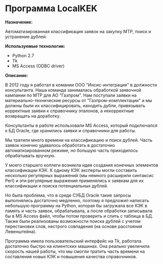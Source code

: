 # Программа LocalKEK

**Назначение:**

Автоматизированная классификация заявок на закупку МТР, поиск и устранение дублей. 

**Используемые технологии:**

* Python 2.7
* Tk
* MS Access (ODBC driver)

**Описание:**

В 2012 году я работал в комании ООО "Инсис-интеграция" в должности консультанта. Наша команда занималась обработкой заявочной кампании по МТР для АО "Газпром". Нам поступали заявки на материально-технические ресурсы от "Газпром-комплектации" и мы должны были их классифицировать, находить дубли, привязывать корректные заявки к справочнику эталонов, а некорректные возвращать на доработку.

Консультанты в работе использовали MS Access, который подключался к БД Oracle, где хранились заявки и справочники для работы. 

Мы тратили много времени на классификацию и поиск дублей. Часть заявок конечно удавалось обработать в достаточно автоматизированном режиме, но большую часть приходилось обрабатывать вручную.

У моего старшего коллеги возникла идея создания конечных элементов классификации КЭК. К одному КЭК эксперты могли составить несколько регулярных выражений (мы немного расширили синтаксис Perl) и эти регулярные выражения применялись к заявкам для их классификации и поиска потенциальных дублей. 

Но была проблема, что в среде СУБД Oracle  такие запросы выполнялись достаточно медленно, поэтому я предложил написать небольшую программу на Python, которая бы загружала все КЭК в память и часть заявок, обрабатывала, а после обработки записывала бы в MS Access файл, чтобы потом проверить и слить с таблица в БД. Также были реализованы возможности поиска дублей с учетом перестановки слов, нестрого совпадения (на основе расстояния Левенштейна).

Программа имела пользовательский интерфейс на Tk, работала достаточно быстро на клиентских машинах. Она реально увеличила скорость нашей работы, что мы смогли тратить часть времени на составления новых КЭК и повышения качества справочников.

